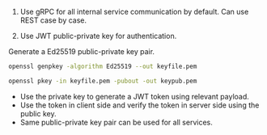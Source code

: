 1. Use gRPC for all internal service communication by default. Can use REST case by case.

2. Use JWT public-private key for authentication.

Generate a Ed25519 public-private key pair.

```bash
openssl genpkey -algorithm Ed25519 --out keyfile.pem

openssl pkey -in keyfile.pem -pubout -out keypub.pem
```

- Use the private key to generate a JWT token using relevant payload.
- Use the token in client side and verify the token in server side using the public key.
- Same public-private key pair can be used for all services.
